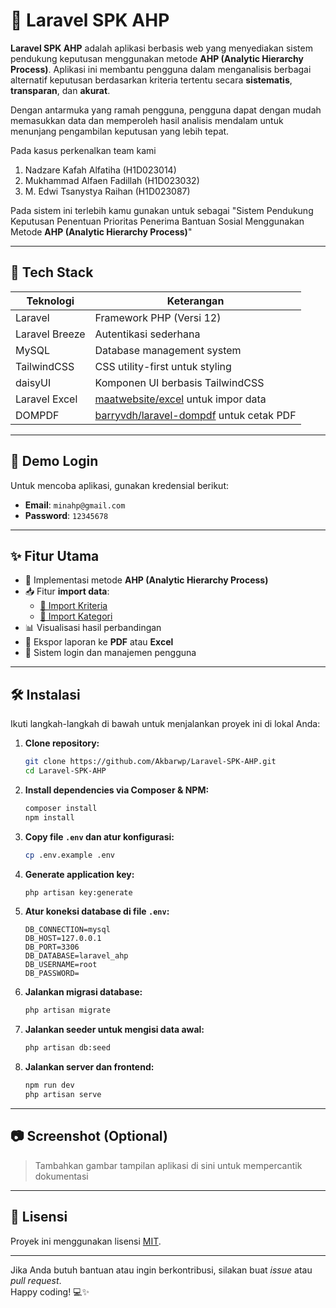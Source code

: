 
# 🎯 Laravel SPK AHP

**Laravel SPK AHP** adalah aplikasi berbasis web yang menyediakan sistem pendukung keputusan menggunakan metode **AHP (Analytic Hierarchy Process)**. Aplikasi ini membantu pengguna dalam menganalisis berbagai alternatif keputusan berdasarkan kriteria tertentu secara **sistematis**, **transparan**, dan **akurat**.  

Dengan antarmuka yang ramah pengguna, pengguna dapat dengan mudah memasukkan data dan memperoleh hasil analisis mendalam untuk menunjang pengambilan keputusan yang lebih tepat.


Pada kasus perkenalkan team kami
 1. Nadzare Kafah Alfatiha (H1D023014)
 2. Mukhammad Alfaen Fadillah (H1D023032)
 3. M. Edwi Tsanystya Raihan (H1D023087)

 Pada sistem ini terlebih kamu gunakan untuk sebagai "Sistem Pendukung Keputusan Penentuan Prioritas Penerima Bantuan Sosial Menggunakan Metode **AHP (Analytic Hierarchy Process)**"

---

## 🚀 Tech Stack

| Teknologi           | Keterangan                                 |
|---------------------|---------------------------------------------|
| Laravel             | Framework PHP (Versi 12)                    |
| Laravel Breeze      | Autentikasi sederhana                       |
| MySQL               | Database management system                  |
| TailwindCSS         | CSS utility-first untuk styling             |
| daisyUI             | Komponen UI berbasis TailwindCSS            |
| Laravel Excel       | [maatwebsite/excel](https://laravel-excel.com/) untuk impor data |
| DOMPDF              | [barryvdh/laravel-dompdf](https://github.com/barryvdh/laravel-dompdf) untuk cetak PDF |

---

## 🔑 Demo Login

Untuk mencoba aplikasi, gunakan kredensial berikut:

- **Email**: `minahp@gmail.com`  
- **Password**: `12345678`

---

## ✨ Fitur Utama

- 🧮 Implementasi metode **AHP (Analytic Hierarchy Process)**
- 📥 Fitur **import data**:
  - [📁 Import Kriteria](https://github.com/user-attachments/files/19679422/Import.Kriteria.xlsx)
  - [📁 Import Kategori](https://github.com/user-attachments/files/19679419/Import.Kategori.xlsx)
- 📊 Visualisasi hasil perbandingan
- 📄 Ekspor laporan ke **PDF** atau **Excel**
- 👤 Sistem login dan manajemen pengguna

---

## 🛠️ Instalasi

Ikuti langkah-langkah di bawah untuk menjalankan proyek ini di lokal Anda:

1. **Clone repository:**

   ```bash
   git clone https://github.com/Akbarwp/Laravel-SPK-AHP.git
   cd Laravel-SPK-AHP
   ```

2. **Install dependencies via Composer & NPM:**

   ```bash
   composer install
   npm install
   ```

3. **Copy file `.env` dan atur konfigurasi:**

   ```bash
   cp .env.example .env
   ```

4. **Generate application key:**

   ```bash
   php artisan key:generate
   ```

5. **Atur koneksi database di file `.env`:**

   ```env
   DB_CONNECTION=mysql
   DB_HOST=127.0.0.1
   DB_PORT=3306
   DB_DATABASE=laravel_ahp
   DB_USERNAME=root
   DB_PASSWORD=
   ```

6. **Jalankan migrasi database:**

   ```bash
   php artisan migrate
   ```

7. **Jalankan seeder untuk mengisi data awal:**

   ```bash
   php artisan db:seed
   ```

8. **Jalankan server dan frontend:**

   ```bash
   npm run dev
   php artisan serve
   ```

---

## 📷 Screenshot (Optional)

> Tambahkan gambar tampilan aplikasi di sini untuk mempercantik dokumentasi

---

## 📄 Lisensi

Proyek ini menggunakan lisensi [MIT](https://choosealicense.com/licenses/mit/).

---

Jika Anda butuh bantuan atau ingin berkontribusi, silakan buat *issue* atau *pull request*.  
Happy coding! 💻✨
